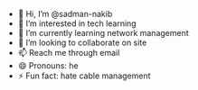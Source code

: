 - 👋 Hi, I’m @sadman-nakib
- 👀 I’m interested in tech learning
- 🌱 I’m currently learning network management 
- 💞️ I’m looking to collaborate on site
- 📫 Reach me through email
- 😄 Pronouns: he
- ⚡ Fun fact: hate cable management

<!---
sadman-nakib/sadman-nakib is a ✨ special ✨ repository because its `README.md` (this file) appears on your GitHub profile.
You can click the Preview link to take a look at your changes.
--->
